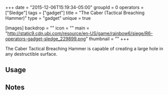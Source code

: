 +++
date = "2015-12-06T15:19:34-05:00"
groupId = 0
operators = ["Sledge"]
tags = ["gadget"]
title = "The Caber (Tactical Breaching Hammer)"
type = "gadget"
unique = true

[images]
  backdrop = ""
  icon = ""
  main = "http://static9.cdn.ubi.com/resource/en-US/game/rainbow6/siege/R6-operators-gadget-sledge_229899.png"
  thumbnail = ""
+++

The Caber Tactical Breaching Hammer is capable of creating a large hole in any destructible surface.

## Usage

## Notes
